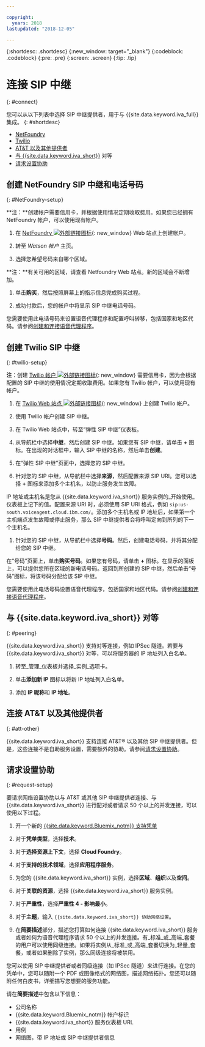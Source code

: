 ```yaml
---

copyright:
  years: 2018
lastupdated: "2018-12-05"

---
```


{:shortdesc: .shortdesc}
{:new_window: target="_blank"}
{:codeblock: .codeblock}
{:pre: .pre}
{:screen: .screen}
{:tip: .tip}


# 连接 SIP 中继
{: #connect}

您可以从以下列表中选择 SIP 中继提供者，用于与 {{site.data.keyword.iva_full}} 集成。
{: #shortdesc}

* [NetFoundry](#NetFoundry-setup)
* [Twilio](#twilio-setup)
* [AT&T 以及其他提供者](#att-other)
* [与 {{site.data.keyword.iva_short}}](#peering) 对等 
* [请求设置协助](#request-setup)

## 创建 NetFoundry SIP 中继和电话号码
{: #NetFoundry-setup}

**注：**创建帐户需要信用卡，并根据使用情况定期收取费用。如果您已经拥有 NetFoundry 帐户，可以使用现有帐户。

1. 在 [NetFoundry ![外部链接图标](../../icons/launch-glyph.svg "外部链接图标")](https://watson.netfoundry.io/watson-login){: new_window} Web 站点上创建帐户。

1. 转至 _Watson 帐户_ 主页。

1. 选择您希望号码来自哪个区域。

  **注：**有关可用的区域，请查看 Netfoundry Web 站点。新的区域会不断增加。

1. 单击**购买**，然后按照屏幕上的指示信息完成购买过程。

1. 成功付款后，您的帐户中将显示 SIP 中继电话号码。

您需要使用此电话号码来设置语音代理程序和配置呼叫转移，包括国家和地区代码。请参阅[创建和连接语音代理程序](getting-started.html#step3)。


## 创建 Twilio SIP 中继
{: #twilio-setup}

**注**：创建 [Twilio 帐户 ![外部链接图标](../../icons/launch-glyph.svg "外部链接图标")](https://www.twilio.com/try-twilio){: new_window} 需要信用卡，因为会根据配置的 SIP 中继的使用情况定期收取费用。如果您有 Twilio 帐户，可以使用现有帐户。

  1. 在 [Twilio Web 站点 ![外部链接图标](../../icons/launch-glyph.svg "外部链接图标")](https://www.twilio.com/try-twilio){: new_window} 上创建 Twilio 帐户。

  1. 使用 Twilio 帐户创建 SIP 中继。

  1. 在 Twilio Web 站点中，转至“弹性 SIP 中继”仪表板。

  1. 从导航栏中选择**中继**，然后创建 SIP 中继。如果您有 SIP 中继，请单击 **+** 图标。在出现的对话框中，输入 SIP 中继的名称，然后单击**创建**。

  1. 在“弹性 SIP 中继”页面中，选择您的 SIP 中继。

  1. 针对您的 SIP 中继，从导航栏中选择**来源**，然后配置来源 SIP URI。您可以选择 **+** 图标来添加多个主机名，以防止服务发生故障。

  IP 地址或主机名是您从 {{site.data.keyword.iva_short}} 服务实例的_开始使用_仪表板上记下的值。配置来源 URI 时，必须使用 SIP URI 格式，例如 `sip:us-south.voiceagent.cloud.ibm.com/`。添加多个主机名或 IP 地址后，如果第一个主机端点发生故障或停止服务，那么 SIP 中继提供者会将呼叫定向到所列的下一个主机名。

  1. 针对您的 SIP 中继，从导航栏中选择**号码**。然后，创建电话号码，并将其分配给您的 SIP 中继。

  在“号码”页面上，单击**购买号码**。如果您有号码，请单击 **+** 图标。在显示的面板上，可以提供您所在区域的新电话号码。返回到所创建的 SIP 中继，然后单击“号码”图标，将该号码分配给该 SIP 中继。

  您需要使用此电话号码设置语音代理程序，包括国家和地区代码。请参阅[创建和连接语音代理程序](getting-started.html#step3)。

## 与 {{site.data.keyword.iva_short}} 对等
{: #peering}

{{site.data.keyword.iva_short}} 支持对等连接，例如 IPSec 隧道。若要与 {{site.data.keyword.iva_short}} 对等，可以将服务器的 IP 地址列入白名单。

1. 转至_管理_仪表板并选择_实例_选项卡。

1. 单击**添加新 IP** 图标以将新 IP 地址列入白名单。

1. 添加 **IP 昵称**和 **IP 地址**。

## 连接 AT&T 以及其他提供者
{: #att-other}

{{site.data.keyword.iva_short}} 支持连接 AT&T&reg; 以及其他 SIP 中继提供者。但是，这些连接不是自助服务设置，需要额外的协助。请参阅[请求设置协助](#request-setup)。

## 请求设置协助
{: #request-setup}

要请求网络设置协助以与 AT&T 或其他 SIP 中继提供者连接、与 {{site.data.keyword.iva_short}} 进行配对或者请求 50 个以上的并发连接，可以使用以下过程。

1. 开一个新的 [{{site.data.keyword.Bluemix_notm}} 支持凭单](https://cloud.ibm.com/unifiedsupport/tickets/add)

1. 对于**凭单类型**，选择**技术**。

1. 对于**选择资源上下文**，选择 **Cloud Foundry**。

1. 对于**支持的技术领域**，选择**应用程序服务**。

1. 为您的 {{site.data.keyword.iva_short}} 实例，选择**区域**、**组织**以及**空间**。

1. 对于**关联的资源**，选择 {{site.data.keyword.iva_short}} 服务实例。

1. 对于**严重性**，选择**严重性 4 - 影响最小**。

1. 对于**主题**，输入 `{{site.data.keyword.iva_short}} 协助网络设置`。

1. 在**简要描述**部分，描述您打算如何连接 {{site.data.keyword.iva_short}} 服务或者如何为语音代理程序请求 50 个以上的并发连接。有_标准_或_高端_套餐的用户可以使用同级连接。如果将实例从_标准_或_高端_套餐切换为_轻量_套餐，或者如果删除了实例，那么同级连接将被禁用。

  您可以使用 SIP 中继提供者或者同级连接（如 IPSec 隧道）来进行连接。在您的凭单中，您可以随附一个 PDF 或图像格式的网络图，描述网络拓扑。您还可以随附任何白皮书，详细描写您想要的服务功能。

  请在**简要描述**中包含以下信息：
  * 公司名称
  * {{site.data.keyword.Bluemix_notm}} 帐户标识
  * {{site.data.keyword.iva_short}} 服务仪表板 URL
  * 用例
  * 网络图，带 IP 地址或 SIP 中继提供者信息
